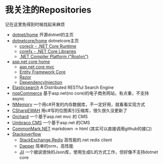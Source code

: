 # 我关注的Repositories

记在这里免得到时候找起来麻烦
* [dotnet/home](https://github.com/Microsoft/dotnet) 开源dotnet的主页
* [dotnetcore/home](https://github.com/dotnet/core)  dotnetcore主页
    * [coreclr - .NET Core Runtime](https://github.com/dotnet/coreclr) 
    * [corefx - .NET Core Libraries](https://github.com/dotnet/corefx)  
    * [.NET Compiler Platform ("Roslyn")](https://github.com/dotnet/roslyn)
* [asp.net core home](https://github.com/aspnet/home) 
    * [asp.net core mvc](https://github.com/aspnet/Mvc)
    * [Entity Framework Core](https://github.com/aspnet/EntityFramework) 
    * [Razor](https://github.com/aspnet/Razor)
    * [DependencyInjection](https://github.com/aspnet/DependencyInjection)
* [Elasticsearch](https://github.com/elastic/elasticsearch) A Distributed RESTful Search Engine
* [nopCommerce](https://github.com/nopSolutions/nopCommerce) 基于asp.net(no core)的电子商务网站，有点重，不支持async
* [NMemory](https://github.com/tamasflamich/nmemory) 一个用c#开发的内存数据库，不一定好用，就看看实现方式
* [CSharpEWAH](https://github.com/lemire/csharpewah) 用c#写的位图索引压缩库，很久很久没更新了
* [Orchard](https://github.com/OrchardCMS/Orchard) 一个基于asp.net mvc 的 CMS
* [Umbraco CMS](https://github.com/umbraco/Umbraco-CMS) 一个基于asp.net 的CMS
* [CommonMark.NET](https://github.com/Knagis/CommonMark.NET) markdown -> html (其实可以直接调用github的接口)
* [Stackoverflow](https://github.com/StackExchange)
    * [StackExchange.Redis](https://github.com/StackExchange/StackExchange.Redis) 高性能的.net redis client
    * [Dapper](https://github.com/StackExchange/dapper-dot-net) 简单的orm，高性能
    * [Jil](https://github.com/kevin-montrose/Jil) 一个据说很快的Json库，使用生成IL的方式工作，但好像不支持dotnet core
